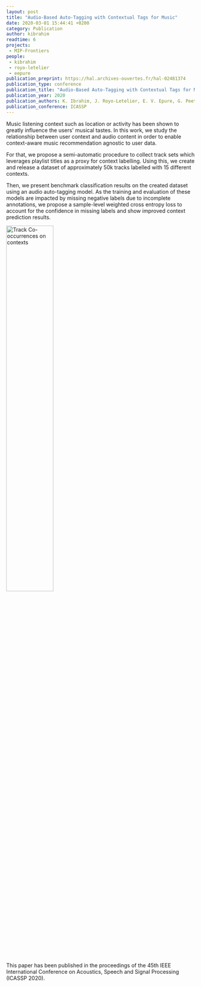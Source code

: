 ```yaml
---
layout: post
title: "Audio-Based Auto-Tagging with Contextual Tags for Music"
date: 2020-03-01 15:44:41 +0200
category: Publication
author: kibrahim
readtime: 6
projects:
 - MIP-Frontiers
people:
 - kibrahim
 - royo-letelier
 - eepure
publication_preprint: https://hal.archives-ouvertes.fr/hal-02481374
publication_type: conference
publication_title: "Audio-Based Auto-Tagging with Contextual Tags for Music"
publication_year: 2020
publication_authors: K. Ibrahim, J. Royo-Letelier, E. V. Epure, G. Peeters, G. Richard
publication_conference: ICASSP
---
```


Music listening context such as location or activity has been shown to greatly influence the
users' musical tastes. In this work, we study the relationship between user context and audio
content in order to enable context-aware music recommendation agnostic to user data.

For that, we propose a semi-automatic procedure to collect track sets which leverages playlist
titles as a proxy for context labelling. Using this, we create and release a dataset of approximately
50k tracks labelled with 15 different contexts.

Then, we present benchmark classification results on the created dataset using an audio auto-tagging
model. As the training and evaluation of these models are impacted by missing negative labels due to
incomplete annotations, we propose a sample-level weighted cross entropy loss to account for the
confidence in missing labels and show improved context prediction results.

<div class="publication-illustration">
    <img
        style="width: 50%;"
        src="{{ '/static/images/publis/ibrahim20icassp/track_cooccurences.png' | prepend: site.url }}"
        alt="Track Co-occurrences on contexts"/>
</div>

This paper has been published in the proceedings of the 45th IEEE International Conference
on Acoustics, Speech and Signal Processing (ICASSP 2020).
